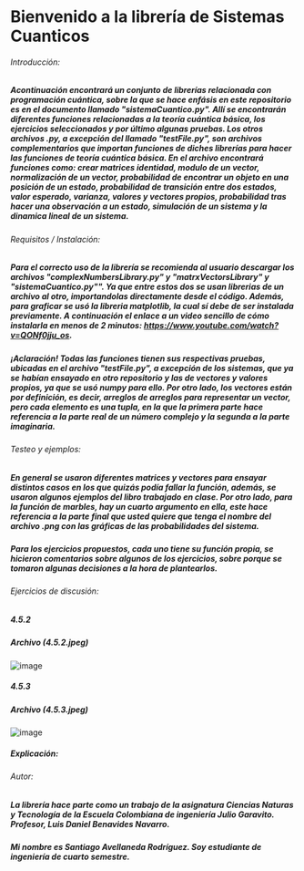 # Bienvenido a la librería de Sistemas Cuanticos
###### Introducción:
##### Acontinuación encontrará un conjunto de librerías relacionada con programación cuántica, sobre la que se hace enfásis en este repositorio es en el documento llamado "sistemaCuantico.py". Allí se encontrarán diferentes funciones relacionadas a la teoría cuántica básica, los ejercicios seleccionados y por último algunas pruebas. Los otros archivos .py, a excepción del llamado "testFile.py", son archivos complementarios que importan funciones de diches librerías para hacer las funciones de teoría cuántica básica. En el archivo encontrará funciones como: crear matrices identidad, modulo de un vector, normalización de un vector, probabilidad de encontrar un objeto en una posición de un estado, probabilidad de transición entre dos estados, valor esperado, varianza, valores y vectores propios, probabilidad tras hacer una observación a un estado, simulación de un sistema y la dinamica lineal de un sistema.
###### Requisitos / Instalación:
##### Para el correcto uso de la librería se recomienda al usuario descargar los archivos "complexNumbersLibrary.py" y "matrxVectorsLibrary" y "sistemaCuantico.py"". Ya que entre estos dos se usan librerias de un archivo al otro, importandolas directamente desde el código. Además, para graficar se usó la libreria matplotlib, la cual sí debe de ser instalada previamente. A continuación el enlace a un video sencillo de cómo instalarla en menos de 2 minutos: https://www.youtube.com/watch?v=QONf0jju_os.
##### **¡Aclaración! Todas las funciones tienen sus respectivas pruebas, ubicadas en el archivo "testFile.py", a excepción de los sistemas, que ya se habían ensayado en otro repositorio y las de vectores y valores propios, ya que se usó numpy para ello. Por otro lado, los vectores están por definición, es decir, arreglos de arreglos para representar un vector, pero cada elemento es una tupla, en la que la primera parte hace referencia a la parte real de un número complejo y la segunda a la parte imaginaria.**
###### Testeo y ejemplos:
##### En general se usaron diferentes matrices y vectores para ensayar distintos casos en los que quizás podía fallar la función, además, se usaron algunos ejemplos del libro trabajado en clase. Por otro lado, para la función de marbles, hay un cuarto argumento en ella, este hace referencia a la parte final que usted quiere que tenga el nombre del archivo .png con las gráficas de las probabilidades del sistema.
##### Para los ejercicios propuestos, cada uno tiene su función propia, se hicieron comentarios sobre algunos de los ejercicios, sobre porque se tomaron algunas decisiones a la hora de plantearlos. 
###### Ejercicios de discusión:
##### **4.5.2**
##### Archivo (4.5.2.jpeg)
![image](https://github.com/santiagoAvellaR/sistemasCuanticos/assets/143030495/c3776611-4458-4409-b15e-a57131368651)
##### **4.5.3**
##### Archivo (4.5.3.jpeg)
![image](https://github.com/santiagoAvellaR/sistemasCuanticos/assets/143030495/1e49b1bf-500a-4e24-9c7e-1da1edb438e1)
##### Explicación:
###### Autor:
##### La librería hace parte como un trabajo de la asignatura Ciencias Naturas y Tecnología de la Escuela Colombiana de ingeniería Julio Garavito. Profesor, Luis Daniel Benavides Navarro.
##### **Mi nombre es Santiago Avellaneda Rodríguez. Soy estudiante de ingeniería de cuarto semestre.**
